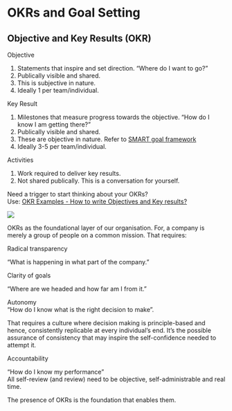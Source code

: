 # OKRs and Goal Setting

## Objective and Key Results \(OKR\)

Objective

1. Statements that inspire and set direction. “Where do I want to go?”
2. Publically visible and shared.
3. This is subjective in nature.
4. Ideally 1 per team/individual.

  
Key Result

1. Milestones that measure progress towards the objective. “How do I know I am getting there?”
2. Publically visible and shared.
3. These are objective in nature. Refer to [SMART goal framework](https://youtu.be/U4IU-y9-J8Q?t=19)
4. Ideally 3-5 per team/individual.

Activities

1. Work required to deliver key results.
2. Not shared publically. This is a conversation for yourself. 

Need a trigger to start thinking about your OKRs?  
Use: [OKR Examples - How to write Objectives and Key results?](https://okrexamples.co/)  


![](https://lh5.googleusercontent.com/WJ8l8pEDvn364s_EDSL9djAoYxjmLATOtjYEauQ-OtUSGgHws20BSNFYM-Dl1y6wLXeHwO-_otxueBodUpqHer7CcMFnwEnvA-UmO8Dwsfnmv-2Uo4mW8DokB4fG1Rhw5nOh0T83)

OKRs as the foundational layer of our organisation. For, a company is merely a group of people on a common mission. That requires:  


Radical transparency

“What is happening in what part of the company.”  


Clarity of goals

“Where are we headed and how far am I from it.”  
  
Autonomy  
“How do I know what is the right decision to make”.

That requires a culture where decision making is principle-based and hence, consistently replicable at every individual’s end. It’s the possible assurance of consistency that may inspire the self-confidence needed to attempt it.  


Accountability

“How do I know my performance”  
All self-review \(and review\) need to be objective, self-administrable and real time.   
  
  
  


The presence of OKRs is the foundation that enables them.  


